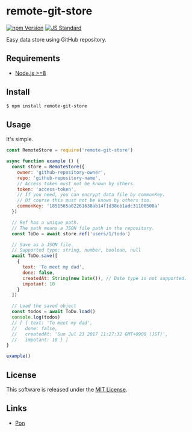 remote-git-store
==========

<!---
This file is generated by ape-tmpl. Do not update manually.
--->

<!-- Badge Start -->
<a name="badges"></a>

[![npm Version][bd_npm_shield_url]][bd_npm_url]
[![JS Standard][bd_standard_shield_url]][bd_standard_url]

[bd_repo_url]: https://github.com/FujiHaruka/remote-git-store
[bd_travis_url]: http://travis-ci.org/FujiHaruka/remote-git-store
[bd_travis_shield_url]: http://img.shields.io/travis/FujiHaruka/remote-git-store.svg?style=flat
[bd_travis_com_url]: http://travis-ci.com/FujiHaruka/remote-git-store
[bd_travis_com_shield_url]: https://api.travis-ci.com/FujiHaruka/remote-git-store.svg?token=
[bd_license_url]: https://github.com/FujiHaruka/remote-git-store/blob/master/LICENSE
[bd_codeclimate_url]: http://codeclimate.com/github/FujiHaruka/remote-git-store
[bd_codeclimate_shield_url]: http://img.shields.io/codeclimate/github/FujiHaruka/remote-git-store.svg?style=flat
[bd_codeclimate_coverage_shield_url]: http://img.shields.io/codeclimate/coverage/github/FujiHaruka/remote-git-store.svg?style=flat
[bd_gemnasium_url]: https://gemnasium.com/FujiHaruka/remote-git-store
[bd_gemnasium_shield_url]: https://gemnasium.com/FujiHaruka/remote-git-store.svg
[bd_npm_url]: http://www.npmjs.org/package/remote-git-store
[bd_npm_shield_url]: http://img.shields.io/npm/v/remote-git-store.svg?style=flat
[bd_standard_url]: http://standardjs.com/
[bd_standard_shield_url]: https://img.shields.io/badge/code%20style-standard-brightgreen.svg

<!-- Badge End -->


<!-- Description Start -->
<a name="description"></a>

Easy data store using GitHub repository.

<!-- Description End -->


<!-- Overview Start -->
<a name="overview"></a>



<!-- Overview End -->


<!-- Sections Start -->
<a name="sections"></a>

<!-- Section from "doc/guides/00.Requiements.md.hbs" Start -->

<a name="section-doc-guides-00-requiements-md"></a>

Requirements
----------

+ [Node.js &gt;&#x3D;8](https://nodejs.org/en/)


<!-- Section from "doc/guides/00.Requiements.md.hbs" End -->

<!-- Section from "doc/guides/01.Install.md.hbs" Start -->

<a name="section-doc-guides-01-install-md"></a>

Install
----------

```bash
$ npm install remote-git-store
```


<!-- Section from "doc/guides/01.Install.md.hbs" End -->

<!-- Section from "doc/guides/02.Usage.md.hbs" Start -->

<a name="section-doc-guides-02-usage-md"></a>

Usage
----------

It's simple.

```javascript
const RemoteStore = require('remote-git-store')

async function example () {
  const store = RemoteStore({
    owner: 'github-repository-owner',
    repo: 'github-repository-name',
    // Access token must not be known by others.
    token: 'access-token',
    // If you need, you can encrypt data file by commonKey.
    // Of course this must not be known by others too.
    commonKey: '1851565a02261638ab14f1d38eb1adc31100500a'
  })

  // Ref has a unique path.
  // The path means a JSON file path in the repository.
  const ToDo = await store.ref('users/1/todo')

  // Save as a JSON file.
  // Supported type: string, number, boolean, null
  await ToDo.save([
    {
      text: 'To meet my dad',
      done: false,
      createdAt: String(new Date()), // Date type is not supported.
      impotant: 10
    }
  ])

  // Load the saved object
  const todos = await ToDo.load()
  console.log(todos)
  // [ { text: 'To meet my dad',
  //   done: false,
  //   createdAt: 'Sun Jul 23 2017 11:27:32 GMT+0900 (JST)',
  //   impotant: 10 } ]
}

example()

```


<!-- Section from "doc/guides/02.Usage.md.hbs" End -->


<!-- Sections Start -->


<!-- LICENSE Start -->
<a name="license"></a>

License
-------
This software is released under the [MIT License](https://github.com/FujiHaruka/remote-git-store/blob/master/LICENSE).

<!-- LICENSE End -->


<!-- Links Start -->
<a name="links"></a>

Links
------

+ [Pon][pon_url]

[pon_url]: https://github.com/realglobe-Inc/pon

<!-- Links End -->
